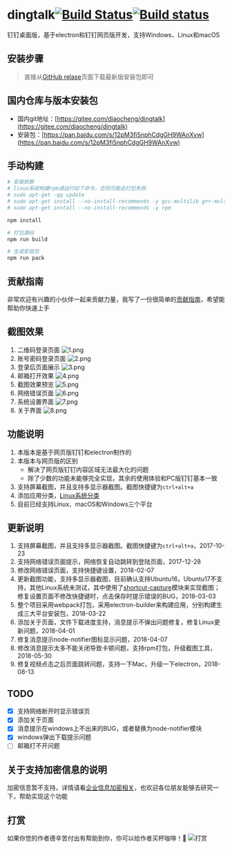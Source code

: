 # dingtalk[![Build Status](https://travis-ci.org/nashaofu/dingtalk.svg?branch=master)](https://travis-ci.org/nashaofu/dingtalk)[![Build status](https://ci.appveyor.com/api/projects/status/jptk80n78gdogd18/branch/master?svg=true)](https://ci.appveyor.com/project/nashaofu/dingtalk/branch/master)
钉钉桌面版，基于electron和钉钉网页版开发，支持Windows、Linux和macOS

## 安装步骤
> 直接从[GitHub relase](https://github.com/nashaofu/dingtalk/releases/latest)页面下载最新版安装包即可

## 国内仓库与版本安装包
* 国内git地址：[https://gitee.com/diaocheng/dingtalk](https://gitee.com/diaocheng/dingtalk)
* 安装包：[https://pan.baidu.com/s/12pM3fi5nphCdgGH9WAnXvw](https://pan.baidu.com/s/12pM3fi5nphCdgGH9WAnXvw)

## 手动构建
```bash
# 安装依赖
# linux系统构建rpm请运行如下命令，否则可能会打包失败
# sudo apt-get -qq update
# sudo apt-get install --no-install-recommends -y gcc-multilib g++-multilib
# sudo apt-get install --no-install-recommends -y rpm

npm install

# 打包源码
npm run build

# 生成安装包
npm run pack
```

## 贡献指南
非常欢迎有兴趣的小伙伴一起来贡献力量，我写了一份很简单的[贡献指南](./CONTRIBUTING.md)，希望能帮助你快速上手

## 截图效果
1. 二维码登录页面
![1.png](./screenshot/1.png)
2. 账号密码登录页面
![2.png](./screenshot/2.png)
3. 登录后页面展示
![3.png](./screenshot/3.png)
4. 邮箱打开效果
![4.png](./screenshot/4.png)
5. 截图效果预览
![5.png](./screenshot/5.png)
6. 网络错误页面
![6.png](./screenshot/6.png)
7. 系统设置界面
![7.png](./screenshot/7.png)
8. 关于界面
![8.png](./screenshot/8.png)

## 功能说明
1. 本版本是基于网页版钉钉和electron制作的
2. 本版本与网页版的区别
    * 解决了网页版钉钉内容区域无法最大化的问题
    * 除了少数的功能未能够完全实现，其余的使用体验和PC版钉钉基本一致
3. 支持屏幕截图，并且支持多显示器截图。截图快捷键为`ctrl+alt+a`
4. 添加应用分类，[Linux系统分类](https://specifications.freedesktop.org/menu-spec/latest/apa.html#main-category-registry)
5. 目前已经支持Linux、macOS和Windows三个平台

## 更新说明
1. 支持屏幕截图，并且支持多显示器截图。截图快捷键为`ctrl+alt+a`，2017-10-23
2. 支持网络错误页面提示，网络恢复自动跳转到登陆页面，2017-12-28
3. 修改网络错误页面，支持快捷键设置，2018-02-07
4. 更新截图功能，支持多显示器截图，目前确认支持Ubuntu16，Ubuntu17不支持，其他Linux系统未测试，其中使用了[shortcut-capture](https://github.com/nashaofu/shortcut-capture)模块来实现截图；修复设置页面不修改快捷键时，点击保存时提示错误的BUG，2018-03-03
5. 整个项目采用webpack打包，采用electron-builder来构建应用，分别构建生成三大平台安装包，2018-03-22
6. 添加关于页面，文件下载进度支持，消息提示不弹出问题修复，修复Linux更新问题，2018-04-01
7. 修复消息提示node-notifier图标显示问题，2018-04-07
8. 修改消息提示太多不能关闭导致卡顿问题，支持rpm打包，升级截图工具，2018-05-30
9. 修复视频点击之后页面跳转问题，支持一下Mac，升级一下electron，2018-08-13

## TODO
- [x] 支持网络断开时显示错误页
- [x] 添加关于页面
- [x] 消息提示在windows上不出来的BUG，或者替换为node-notifier模块
- [x] windows弹出下载提示问题
- [ ] 邮箱打不开问题

## 关于支持加密信息的说明
加密信息暂不支持，详情请看[企业信息加密相关](https://github.com/nashaofu/dingtalk/issues/2)，也欢迎各位朋友能够去研究一下，帮助实现这个功能

## 打赏
如果你觉的作者德辛苦付出有帮助到你，你可以给作者买杯咖啡！🤣
![打赏](./screenshot/reward.png)
